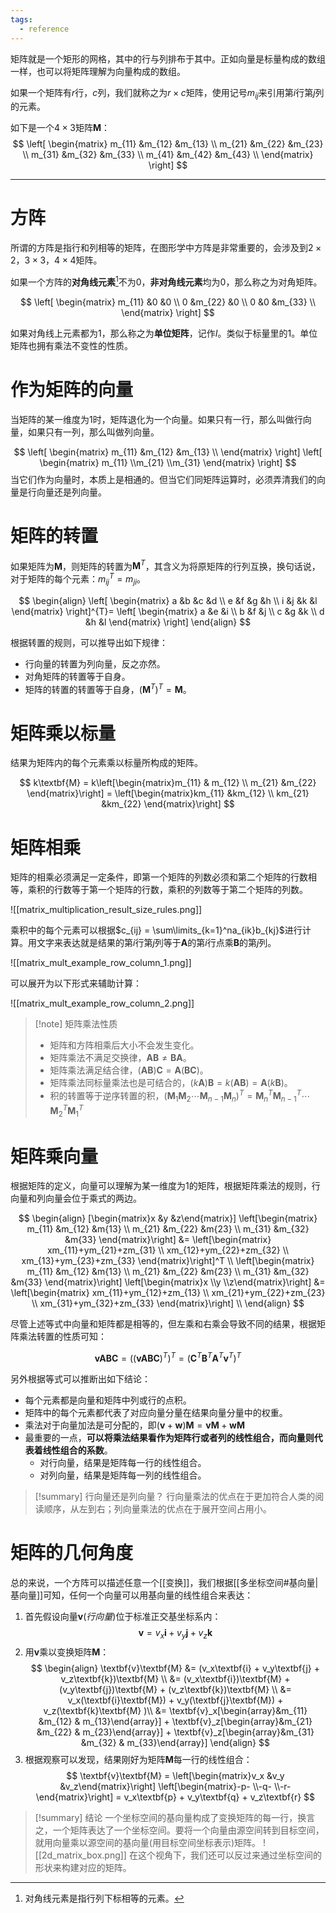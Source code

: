 ```yaml
---
tags:
  - reference
---
```

矩阵就是一个矩形的网格，其中的行与列排布于其中。正如向量是标量构成的数组一样，也可以将矩阵理解为向量构成的数组。

如果一个矩阵有$r$行，$c$列，我们就称之为$r \times c$矩阵，使用记号$m_{ij}$来引用第$i$行第$j$列的元素。

如下是一个$4 \times 3$矩阵$\textbf{M}$：
$$
\left[
\begin{matrix}
m_{11} &m_{12} &m_{13} \\
m_{21} &m_{22} &m_{23} \\
m_{31} &m_{32} &m_{33} \\
m_{41} &m_{42} &m_{43} \\
\end{matrix}
\right]
$$

---

# 方阵

所谓的方阵是指行和列相等的矩阵，在图形学中方阵是非常重要的，会涉及到$2 \times 2$，$3 \times 3$，$4 \times 4$矩阵。

如果一个方阵的**对角线元素**[^1]不为0，**非对角线元素**均为0，那么称之为对角矩阵。

$$
\left[
\begin{matrix}
m_{11} &0 &0 \\
0 &m_{22} &0 \\
0 &0 &m_{33} \\
\end{matrix}
\right]
$$

如果对角线上元素都为$1$，那么称之为**单位矩阵**，记作$I$。类似于标量里的$1$。单位矩阵也拥有乘法不变性的性质。

# 作为矩阵的向量

当矩阵的某一维度为$1$时，矩阵退化为一个向量。如果只有一行，那么叫做行向量，如果只有一列，那么叫做列向量。

$$
\left[
\begin{matrix}
m_{11} &m_{12} &m_{13} \\
\end{matrix}
\right]
\left[
\begin{matrix}
m_{11} \\m_{21} \\m_{31}
\end{matrix}
\right]
$$
当它们作为向量时，本质上是相通的。但当它们同矩阵运算时，必须弄清我们的向量是行向量还是列向量。

# 矩阵的转置

如果矩阵为$\textbf{M}$，则矩阵的转置为$\textbf{M}^T$，其含义为将原矩阵的行列互换，换句话说，对于矩阵的每个元素：$m^T_{ij} = m_{ji}$。

$$
\begin{align}
\left[
\begin{matrix}
a &b &c &d \\
e &f &g &h \\
i &j &k &l
\end{matrix}
\right]^{T}=
\left[
\begin{matrix}
a &e &i \\
b &f &j \\
c &g &k \\
d &h &l
\end{matrix}
\right]
\end{align}
$$

根据转置的规则，可以推导出如下规律：
- 行向量的转置为列向量，反之亦然。
- 对角矩阵的转置等于自身。
- 矩阵的转置的转置等于自身，$(\textbf{M}^{T})^{T} = \textbf{M}$。

# 矩阵乘以标量

结果为矩阵内的每个元素乘以标量所构成的矩阵。

$$
k\textbf{M} = k\left[\begin{matrix}m_{11} & m_{12} \\ m_{21} &m_{22} \end{matrix}\right] = \left[\begin{matrix}km_{11} &km_{12} \\ km_{21} &km_{22} \end{matrix}\right]
$$

# 矩阵相乘

矩阵的相乘必须满足一定条件，即第一个矩阵的列数必须和第二个矩阵的行数相等，乘积的行数等于第一个矩阵的行数，乘积的列数等于第二个矩阵的列数。

![[matrix_multiplication_result_size_rules.png]]

乘积中的每个元素可以根据$c_{ij} = \sum\limits_{k=1}^na_{ik}b_{kj}$进行计算。用文字来表达就是结果的第$i$行第$j$列等于$\textbf{A}$的第$i$行点乘$\textbf{B}$的第$j$列。

![[matrix_mult_example_row_column_1.png]]

可以展开为以下形式来辅助计算：

![[matrix_mult_example_row_column_2.png]]

> [!note] 矩阵乘法性质
> - 矩阵和方阵相乘后大小不会发生变化。
> - 矩阵乘法不满足交换律，$\textbf{A}\textbf{B} \ne \textbf{B}\textbf{A}$。
> - 矩阵乘法满足结合律，$(\textbf{A}\textbf{B})\textbf{C} = \textbf{A}(\textbf{B}\textbf{C})$。
> - 矩阵乘法同标量乘法也是可结合的，$(k\textbf{A})\textbf{B} = k(\textbf{A}\textbf{B}) = \textbf{A}(k\textbf{B})$。
> - 积的转置等于逆序转置的积，$(\textbf{M}_1\textbf{M}_2\cdots\textbf{M}_{n-1}\textbf{M}_n)^T = \textbf{M}_n^T\textbf{M}_{n-1}^T\cdots\textbf{M}_2^T\textbf{M}_1^T$
# 矩阵乘向量

根据矩阵的定义，向量可以理解为某一维度为$1$的矩阵，根据矩阵乘法的规则，行向量和列向量会位于乘式的两边。

$$
\begin{align}
[\begin{matrix}x &y &z\end{matrix}]
\left[\begin{matrix}
m_{11} &m_{12} &m{13} \\
m_{21} &m_{22} &m{23} \\
m_{31} &m_{32} &m{33}
\end{matrix}\right] &=
\left[\begin{matrix}
xm_{11}+ym_{21}+zm_{31} \\
xm_{12}+ym_{22}+zm_{32} \\
xm_{13}+ym_{23}+zm_{33}
\end{matrix}\right]^T \\
\left[\begin{matrix}
m_{11} &m_{12} &m{13} \\
m_{21} &m_{22} &m{23} \\
m_{31} &m_{32} &m{33}
\end{matrix}\right] 
\left[\begin{matrix}x \\y \\z\end{matrix}\right]
&=
\left[\begin{matrix}
xm_{11}+ym_{12}+zm_{13} \\
xm_{21}+ym_{22}+zm_{23} \\
xm_{31}+ym_{32}+zm_{33}
\end{matrix}\right] \\
\end{align}
$$

尽管上述等式中向量和矩阵都是相等的，但左乘和右乘会导致不同的结果，根据矩阵乘法转置的性质可知：

$$
\textbf{v}\textbf{A}\textbf{B}\textbf{C} 
= ((\textbf{v}\textbf{A}\textbf{B}\textbf{C})^T)^T
= (\textbf{C}^T\textbf{B}^T\textbf{A}^T\textbf{v}^T)^T
$$

另外根据等式可以推断出如下结论：
- 每个元素都是向量和矩阵中列或行的点积。
- 矩阵中的每个元素都代表了对应向量分量在结果向量分量中的权重。
- 乘法对于向量加法是可分配的，即$(\textbf{v} + \textbf{w})\textbf{M} = \textbf{v}\textbf{M} + \textbf{w}\textbf{M}$
- 最重要的一点，**可以将乘法结果看作为矩阵行或者列的线性组合，而向量则代表着线性组合的系数**。
	- 对行向量，结果是矩阵每一行的线性组合。
	- 对列向量，结果是矩阵每一列的线性组合。

> [!summary] 行向量还是列向量？
> 行向量乘法的优点在于更加符合人类的阅读顺序，从左到右；列向量乘法的优点在于展开空间占用小。

# 矩阵的几何角度

总的来说，一个方阵可以描述任意一个[[变换]]，我们根据[[多坐标空间#基向量|基向量]]可知，任何一个向量可以用基向量的线性组合来表达：

1.  首先假设向量$\textbf{v}$(*行向量*)位于标准正交基坐标系内：
$$
\textbf{v} = v_x\textbf{i} + v_y\textbf{j} + v_z\textbf{k}
$$
2. 用$\textbf{v}$乘以变换矩阵$\textbf{M}$：
$$
\begin{align}
\textbf{v}\textbf{M} &= (v_x\textbf{i} + v_y\textbf{j} + v_z\textbf{k})\textbf{M} \\
&= (v_x\textbf{i})\textbf{M} + (v_y\textbf{j})\textbf{M} + (v_z\textbf{k})\textbf{M} \\
&= v_x(\textbf{i}\textbf{M}) + v_y(\textbf{j}\textbf{M}) + v_z(\textbf{k}\textbf{M} )\\
&= \textbf{v}_x[\begin{array}&m_{11} &m_{12} & m_{13}\end{array}] + \textbf{v}_z[\begin{array}&m_{21} &m_{22} & m_{23}\end{array}] + \textbf{v}_z[\begin{array}&m_{31} &m_{32} & m_{33}\end{array}]
\end{align}
$$
3. 根据观察可以发现，结果刚好为矩阵$\textbf{M}$每一行的线性组合：
$$
\textbf{v}\textbf{M}
= \left[\begin{matrix}v_x &v_y &v_z\end{matrix}\right]
\left[\begin{matrix}-p- \\-q- \\-r-\end{matrix}\right] = 
v_x\textbf{p} + v_y\textbf{q} + v_z\textbf{r}
$$

> [!summary] 结论
> 一个坐标空间的基向量构成了变换矩阵的每一行，换言之，一个矩阵表达了一个坐标空间。要将一个向量由源空间转到目标空间，就用向量乘以源空间的基向量(用目标空间坐标表示)矩阵。
> ![[2d_matrix_box.png]]
> 在这个视角下，我们还可以反过来通过坐标空间的形状来构建对应的矩阵。

[^1]: 对角线元素是指行列下标相等的元素。

